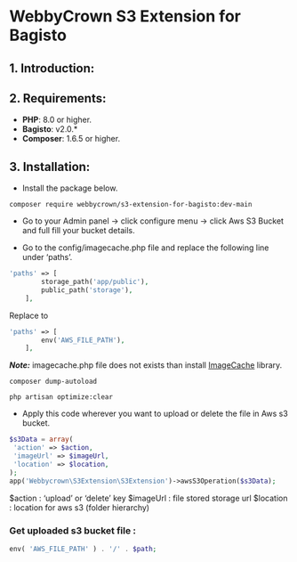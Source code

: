 # WebbyCrown S3 Extension for Bagisto

## 1. Introduction:

## 2. Requirements:

* **PHP**: 8.0 or higher.
* **Bagisto**: v2.0.*
* **Composer**: 1.6.5 or higher.

## 3. Installation:

- Install the package below.
```
composer require webbycrown/s3-extension-for-bagisto:dev-main
```

- Go to your Admin panel -> click configure menu -> click Aws S3 Bucket and full fill your bucket details.

- Go to the config/imagecache.php file and replace the following line under ‘paths’.

~~~php
'paths' => [
        storage_path('app/public'),
        public_path('storage'),
    ],
~~~

Replace to 

~~~php
'paths' => [
        env('AWS_FILE_PATH'),
    ],
~~~

***Note:*** imagecache.php file does not exists than install [ImageCache](https://github.com/intervention/imagecache) library.

```
composer dump-autoload
```

```
php artisan optimize:clear
```

- Apply this code wherever you want to upload or delete the file in Aws s3 bucket.

~~~php
$s3Data = array( 
 'action' => $action,
 'imageUrl' => $imageUrl,
 'location' => $location,
);
app('Webbycrown\S3Extension\S3Extension')->awsS3Operation($s3Data);
~~~

$action : ‘upload’ or ‘delete’ key
$imageUrl : file stored storage url
$location : location for aws s3 (folder hierarchy)

### Get uploaded s3 bucket file :

~~~php
env( 'AWS_FILE_PATH' ) . '/' . $path;
~~~